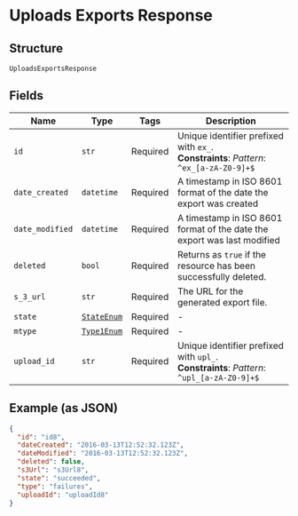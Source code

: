 
# Uploads Exports Response

## Structure

`UploadsExportsResponse`

## Fields

| Name | Type | Tags | Description |
|  --- | --- | --- | --- |
| `id` | `str` | Required | Unique identifier prefixed with `ex_`.<br>**Constraints**: *Pattern*: `^ex_[a-zA-Z0-9]+$` |
| `date_created` | `datetime` | Required | A timestamp in ISO 8601 format of the date the export was created |
| `date_modified` | `datetime` | Required | A timestamp in ISO 8601 format of the date the export was last modified |
| `deleted` | `bool` | Required | Returns as `true` if the resource has been successfully deleted. |
| `s_3_url` | `str` | Required | The URL for the generated export file. |
| `state` | [`StateEnum`](../../doc/models/state-enum.md) | Required | - |
| `mtype` | [`Type1Enum`](../../doc/models/type-1-enum.md) | Required | - |
| `upload_id` | `str` | Required | Unique identifier prefixed with `upl_`.<br>**Constraints**: *Pattern*: `^upl_[a-zA-Z0-9]+$` |

## Example (as JSON)

```json
{
  "id": "id8",
  "dateCreated": "2016-03-13T12:52:32.123Z",
  "dateModified": "2016-03-13T12:52:32.123Z",
  "deleted": false,
  "s3Url": "s3Url8",
  "state": "succeeded",
  "type": "failures",
  "uploadId": "uploadId8"
}
```

